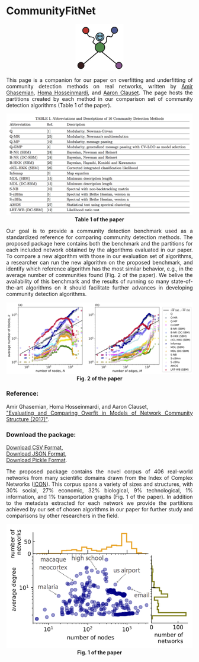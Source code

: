 # CommunityFitNet
<p align="center">
<img src ="Images/CommunityFitNet_logo.png"><br>
</p>

<p align="justify">This page is a companion for our paper on 
overfitting and underfitting of community detection methods on real networks, written by <a href = "https://sites.google.com/site/amirghasemian/Home">Amir Ghasemian</a>, <a href = "https://sites.google.com/site/homahosseinmardi/home">Homa Hosseinmardi</a>, and <a href="http://santafe.edu/~aaronc/">Aaron Clauset</a>.
The page hosts the partitions created by each method in our comparison set of community detection algorithms (Table 1 of the paper).</p>

<p align="center">
<img src ="Images/table1.png"><br>
<b>Table 1 of the paper</b>
</p>

<p align="justify">Our goal is to provide a community detection benchmark used as a standardized reference for comparing community detection methods. The proposed package here contains both the benchmark and the partitions for each included network obtained by the algorithms evaluated in our paper. To compare a new algorithm with those in our evaluation set of algorithms, a researcher can run the new algorithm on the proposed benchmark, and identify which reference algorithm has the most similar behavior, e.g., in the average number of communities found (Fig. 2 of the paper). We belive the availability of this benchmark and the results of running so many state-of-the-art algorithms on it should facilitate further advances in developing community detection algorithms.</p>

<p align="center">
<img src ="Images/Ave_det_vs_nodes_edges_full_sep17.png"><br>
<b>Fig. 2 of the paper</b>
</p>

### Reference:
<p align="justify">Amir Ghasemian, Homa Hosseinmardi, and Aaron Clauset,<br>
<a href="http://arxiv.org/abs/...">"Evaluating and Comparing Overfit in Models of Network Community Structure (2017)"</a>.</p>

### Download the package:
<p align="left">
<a href="Benchmark/CommunityFitNet.csv">Download CSV Format</a>,<br> 
<a href="Benchmark/CommunityFitNet.txt">Download JSON Format</a>,<br>
<a href="Benchmark/CommunityFitNet.pickle">Download Pickle Format</a>.</p>

<p align="justify">The proposed package contains the novel corpus of 406 real-world networks from many scientific domains drawn from the Index of Complex Networks (<a href="https://icon.colorado.edu/#!/">ICON</a>). This corpus spans a variety of sizes and structures, with 30% social, 27% economic, 32% biological, 9% technological, 1% information, and 1% transportation graphs (Fig. 1 of the paper). In addition to the metadata extracted for each network we provide the partitions achieved by our set of chosen algorithms in our paper for further study and comparisons by other researchers in the field.</p>

<p align="center">
<img src ="Images/Fig_icon_stats_v2_406_v2.png"><br>
<b>Fig. 1 of the paper</b>
</p>
